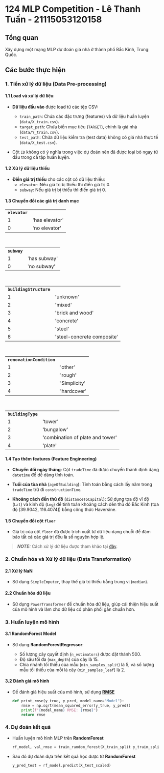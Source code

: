 # 124 MLP Competition - Lê Thanh Tuấn - 21115053120158

## Tổng quan

Xây dựng một mạng MLP dự đoán giá nhà ở thành phố Bắc Kinh, Trung Quốc.

## Các bước thực hiện

### 1. Tiền xử lý dữ liệu (Data Pre-processing)

#### 1.1 Load và xử lý dữ liệu

- **Dữ liệu đầu vào** được load từ các tệp CSV:

  - `train_path`: Chứa các đặc trưng (features) và dữ liệu huấn luyện (`data/X_train.csv`).
  - `target_path`: Chứa biến mục tiêu (`TARGET`), chính là giá nhà (`data/Y_train.csv`).
  - `test_path`: Chứa dữ liệu kiểm tra (test data) không có giá nhà thực tế (`data/X_test.csv`).

- Cột `ID` không có ý nghĩa trong việc dự đoán nên đã được loại bỏ ngay từ đầu trong cả tập huấn luyện.

#### 1.2 Xử lý dữ liệu thiếu

- **Điền giá trị thiếu** cho các cột có dữ liệu thiếu:
  - `elevator`: Nếu giá trị bị thiếu thì điền giá trị 0.
  - `subway`: Nếu giá trị bị thiếu thì điền giá trị 0.

#### 1.3 Chuyển đổi các giá trị danh mục

<table>
<tr>
    <td><b><code>elevator</code></b></td>    
</tr>    
<tr>    
    <td>1</td> <td>'has elevator'</td>
</tr>
<tr>     
    <td>0</td> <td>'no elevator'</td>    
</tr>
</table>

<br>

<table>
<tr>
    <td><b><code>subway</code></b></td>    
</tr>        
<tr>    
<td>1</td> <td>'has subway'</td>
</tr>
<tr>     
<td>0</td> <td>'no subway'</td>    
</tr>        
</table>   
<br>        
<table>
<tr>
<td><b><code>buildingStructure</code></b></td>    
</tr>     
<tr>    
<td>1</td> <td>'unknown'</td>
</tr>
<tr>     
<td>2</td> <td>'mixed'</td>    
</tr>
            
<tr>     
<td>3</td> <td>'brick and wood' </td>    
</tr>
            
<tr>     
<td>4</td> <td>'concrete'</td>    
</tr>
            
<tr>     
<td>5</td> <td>'steel'</td>    
</tr>
            
<tr>     
<td>6</td> <td>'steel-concrete composite'</td>    
</tr>            
</table> 
<br>
        
<table>
<tr>
<td><b><code>renovationCondition</code></b></td>    
</tr>      
<tr>    
<td>1</td> <td>'other'</td>
</tr>
<tr>     
<td>2</td> <td>'rough'</td>    
</tr>
            
<tr>     
<td>3</td> <td>'Simplicity' </td>    
</tr>
            
<tr>     
<td>4</td> <td>'hardcover'</td>    
</tr>
                 
</table>

<br>
<table>
<tr>
<td><b><code>buildingType</code></b></td>    
</tr>      
<tr>    
<td>1</td> <td>'tower'</td>
</tr>
<tr>     
<td>2</td> <td>'bungalow'</td>    
</tr>
            
<tr>     
<td>3</td> <td>'combination of plate and tower' </td>    
</tr>
            
<tr>     
<td>4</td> <td>'plate'</td>    
</tr>
                 
</table>

#### 1.4 Tạo thêm features (Feature Engineering)

- **Chuyển đổi ngày tháng**: Cột `tradeTime` đã được chuyển thành định dạng `datetime` để dễ dàng tính toán.

- **Tuổi của tòa nhà** (`ageOfBuilding`): Tính toán bằng cách lấy năm trong `tradeTime` trừ đi `constructionTime`.

- **Khoảng cách đến thủ đô** (`distanceToCapital`): Sử dụng tọa độ vĩ độ (`Lat`) và kinh độ (`Lng`) để tính toán khoảng cách đến thủ đô Bắc Kinh (tọa độ [39.9042, 116.4074]) bằng công thức Haversine.

#### 1.5 Chuyển đổi cột `floor`

- Giá trị của cột `floor` đã được trích xuất từ dữ liệu dạng chuỗi để đảm bảo tất cả các giá trị đều là số nguyên hợp lệ.

> **_NOTE:_**
> Cách xử lý dữ liệu được tham khảo tại [đây](https://github.com/eiliaJafari/House-prices-in-Beijing/blob/main/House%20prices%20in%20Beijing.ipynb).

### 2. Chuẩn hóa và Xử lý dữ liệu (Data Transformation)

#### 2.1 Xử lý NaN

- Sử dụng `SimpleImputer`, thay thế giá trị thiếu bằng trung vị (`median`).

#### 2.2 Chuẩn hóa dữ liệu

- Sử dụng `PowerTransformer` để chuẩn hóa dữ liệu, giúp cải thiện hiệu suất của mô hình và làm cho dữ liệu có phân phối gần chuẩn hơn.

### 3. Huấn luyện mô hình

#### 3.1 RandomForest Model

- Sử dụng **RandomForestRegressor**:

  - Số lượng cây quyết định (`n_estimators`) được đặt thành 500.
  - Độ sâu tối đa (`max_depth`) của cây là 15.
  - Chia nhánh tối thiểu của mẫu (`min_samples_split`) là 5, và số lượng mẫu tối thiểu của mỗi lá cây (`min_samples_leaf`) là 2.

#### 3.2 Đánh giá mô hình

- Để đánh giá hiệu suất của mô hình, sử dụng [**RMSE**](https://statisticsbyjim.com/regression/root-mean-square-error-rmse/)
  ```python
  def print_rmse(y_true, y_pred, model_name="Model"):
      rmse = np.sqrt(mean_squared_error(y_true, y_pred))
      print(f"{model_name} RMSE: {rmse}")
      return rmse
  ```

### 4. Dự đoán kết quả

- Huấn luyện mô hình MLP trên **RandomForest**

  ```python
  rf_model, val_rmse = train_random_forest(X_train_split y_train_split, X_val_split, y_val_split)
  ```

- Sau đó dự đoán dựa trên kết quả học được từ **RandomForest**

  ```python
  y_pred_test = rf_model.predict(X_test_scaled)
  ```
